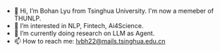 - 👋 Hi, I’m Bohan Lyu from Tsinghua University. I'm now a memeber of THUNLP.
- 👀 I’m interested in NLP, Fintech, Ai4Science.
- 🌱 I’m currently doing research on LLM as Agent.
- 📫 How to reach me: lvbh22@mails.tsinghua.edu.cn

<!---
Imbernoulli/Imbernoulli is a ✨ special ✨ repository because its `README.md` (this file) appears on your GitHub profile.
You can click the Preview link to take a look at your changes.
--->
